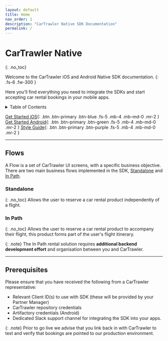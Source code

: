 ```yaml
---
layout: default
title: Home
nav_order: 1
description: "CarTrawler Native SDK Documentation"
permalink: /
---
```


# CarTrawler Native
{: .no_toc}

Welcome to the CarTrawler iOS and Android Native SDK documentation.
{: .fs-6 .fw-300 }

Here you'll find everything you need to integrate the SDKs and start accepting car rental bookings in your mobile apps.

<details markdown="block">
  <summary>
    Table of Contents
  </summary>
  {: .text-delta }
- TOC
{:toc}
</details>

[Get Started iOS](/docs/ios){: .btn .btn-primary .btn-blue .fs-5 .mb-4 .mb-md-0 .mr-2 } [Get Started Android](/docs/android){: .btn .btn-primary .btn-green .fs-5 .mb-4 .mb-md-0 .mr-2 } [Style Guide](/docs/style-guide){: .btn .btn-primary .btn-purple .fs-5 .mb-4 .mb-md-0 .mr-2 }

---

## Flows 
A Flow is a set of CarTrawler UI screens, with a specific business objective. <br/>
There are two main business flows implemented in the SDK, <a href="/docs/style-guide/user-flow#standalone-flow">Standalone</a> and <a href="/docs/style-guide/user-flow#in-path-flow">In Path</a>.<br/> 

### Standalone 
{: .no_toc}
Allows the user to reserve a car rental product independently of a flight.

### In Path
{: .no_toc}
Allows the user to reserve a car rental product to accompany their flight, this product forms part of the user's flight itinerary. 

{: .note}
The In Path rental solution requires **additional backend development effort** and organisation between you and CarTrawler.

---

## Prerequisites 

Please ensure that you have received the following from a CarTrawler representative:

* Relevant Client ID(s) to use with SDK (these will be provided by your Partner Manager)
* CarTrawler repository credentials
* Artifactory credentials (Android)
* Dedicated Slack support channel for integrating the SDK into your apps. 


{: .note}
Prior to go live we advise that you link back in with CarTrawler to test and verify that bookings are pointed to our production environment.